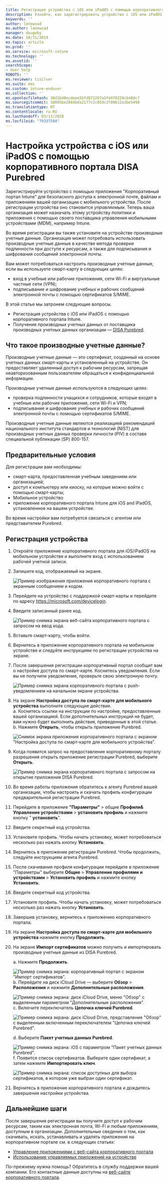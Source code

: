 ```yaml
---
title: Регистрация устройства с iOS или iPadOS с помощью корпоративного портала Intune и DISA Purebred
description: Узнайте, как зарегистрировать устройство с iOS или iPadOS и настроить проверку подлинности производных учетных данных с помощью DISA Purebred.
keywords: ''
author: lenewsad
ms.author: lanewsad
manager: dougeby
ms.date: 10/31/2019
ms.topic: article
ms.prod: ''
ms.service: microsoft-intune
ms.technology: ''
ms.assetid: ''
searchScope:
- User help
ROBOTS: ''
ms.reviewer: tisilver
ms.suite: ems
ms.custom: intune-enduser
ms.collection: ''
ms.openlocfilehash: 38d1b40ecdeee5bfd872297a5fd4f0229cb48dcf
ms.sourcegitcommit: 3d895be2844bda2177c2c85dc2f09612a1be5490
ms.translationtype: HT
ms.contentlocale: ru-RU
ms.lasthandoff: 03/13/2020
ms.locfileid: "79337594"
---
```

# <a name="set-up-ios-or-ipados-device-with-company-portal-and-disa-purebred"></a>Настройка устройства с iOS или iPadOS с помощью корпоративного портала DISA Purebred  

Зарегистрируйте устройство с помощью приложения "Корпоративный портал Intune" для безопасного доступа к электронной почте, файлам и приложениям вашей организации с мобильного устройства. После регистрации устройства оно становится *управляемым*. Теперь ваша организация может назначать этому устройству политики и приложения с помощью своего поставщика управления мобильными устройствами (MDM), например Intune.  

Во время регистрации вы также установите на устройстве производные учетные данные. Организация может потребовать использовать производные учетные данные в качестве метода проверки подлинности при доступе к ресурсам, а также для подписывания и шифрования сообщений электронной почты. 

Вам может потребоваться настроить производные учетные данные, если вы используете смарт-карту в следующих целях:

* вход в учебные или рабочие приложения, сети Wi-Fi и виртуальные частные сети (VPN);
* подписывание и шифрование учебных и рабочих сообщений электронной почты с помощью сертификатов S/MIME.  

В этой статье мы затронем следующие вопросы.  

   * Регистрация устройства с iOS или iPadOS с помощью корпоративного портала Intune.  
   * Получение производных учетных данных от поставщика производных учетных данных организации — [DISA Purebred](https://cyber.mil/pki-pke/purebred/).  

## <a name="what-are-derived-credentials"></a>Что такое производные учетные данные?  
Производные учетные данные — это сертификат, созданный на основе учетных данных смарт-карты и установленный на устройстве. Он предоставляет удаленный доступ к рабочим ресурсам, запрещая неавторизованным пользователям обращаться к конфиденциальной информации.  

Производные учетные данные используются в следующих целях: 
* проверка подлинности учащихся и сотрудников, которые входят в учебные или рабочие приложения, сети Wi-Fi и VPN;
* подписывание и шифрование учебных и рабочих сообщений электронной почты с помощью сертификатов S/MIME.

Производные учетные данные являются реализацией рекомендаций национального института стандартов и технологий (NIST) для производных учетных данных проверки личности (PIV) в составе специальной публикации (SP) 800-157.  

## <a name="prerequisites"></a>Предварительные условия

 Для регистрации вам необходимы:

* смарт-карта, предоставленная учебным заведением или организацией;
* доступ к компьютеру или киоску, на которые можно войти с помощью смарт-карты;
* Мобильное устройство
* приложение корпоративного портала Intune для iOS and iPadOS, установленное на вашем устройстве.   

Во время настройки вам потребуется связаться с агентом или представителем Purebred.      

## <a name="enroll-device"></a>Регистрация устройства  
1. Откройте приложение корпоративного портала для iOS/iPadOS на мобильном устройстве и выполните вход с использованием рабочей учетной записи.  

2. Запишите код, отображаемый на экране.  

    ![Пример изображения приложения корпоративного портала с экранным сообщением и кодом.](./media/copy-code-intercede.png)  
3. Перейдите на устройство с поддержкой смарт-карты и перейдите по адресу https://microsoft.com/devicelogin. 
4. Введите записанный ранее код.  

    ![Пример снимка экрана веб-сайта корпоративного портала с запросом на ввод кода.](./media/enter-code-intercede.png)   

5. Вставьте смарт-карту, чтобы войти.  
6. Вернитесь в приложение корпоративного портала на мобильном устройстве и следуйте инструкциям по регистрации устройства на экране.  
7. После завершения регистрации корпоративный портал сообщит вам о настройке доступа по смарт-карте. Коснитесь уведомления. Если вы не получили уведомление, проверьте свою электронную почту.   

    ![Пример снимка экрана корпоративного портала с push-уведомлением на начальном экране устройства.](./media/action-required-in-app-intercede.png)  
8. На экране **Настройка доступа по смарт-карте для мобильного устройства** выполните следующие действия.  
    a. Коснитесь ссылки на инструкции по настройке, предоставленные вашей организацией. Если дополнительных инструкций не будет, вам нужно будет выполнить действия, приведенные в этой статье.  
    b. Нажмите **Открыть**, чтобы открыть приложение Purebred.  

    ![Снимок экрана приложения корпоративного портала с экраном "Настройка доступа по смарт-карте для мобильного устройства".](./media/smart-card-open-disa-purebred.png)  
9. Когда появится запрос на предоставление корпоративному порталу разрешения открыть приложение регистрации Purebred, выберите **Открыть**.   

    ![Пример снимка экрана корпоративного портала с запросом на открытие приложения DISA Purebred.](./media/open-app-prompt-disa-purbred.png)  
10. Во время работы приложения обратитесь к агенту Purebred вашей организации, чтобы настроить и скачать профиль конфигурации предварительной регистрации Purebred.   
11. Перейдите в приложение **"Параметры"**  >  общие **Профили& Управление устройствами** > **установить профиль** и нажмите кнопку " **установить**".  
12. Введите секретный код устройства.  
13. Установите профиль. Чтобы начать установку, может потребоваться несколько раз нажать кнопку **Установить**. 
14. Вернитесь в приложение регистрации Purebred. Чтобы продолжить, следуйте инструкциям агента Purebred.  
 
15. После скачивания профиля конфигурации перейдите в приложение "Параметры" выберите **Общие** > **Управление профилями и устройствами** > **Установить профиль** и нажмите кнопку **Установить**.   
16.  Введите секретный код устройства.
17. Установите профиль. Чтобы начать установку, может потребоваться несколько раз нажать кнопку **Установить**. 
18. Завершив установку, вернитесь к приложению корпоративного портала.  
19.  На экране **Настройка доступа по смарт-карте для мобильного устройства** нажмите кнопку **Продолжить**.  

20. На экране **Импорт сертификатов** можно получить и импортировать производные учетные данные из DISA Purebred.  

    a. Нажмите **Продолжить**.   

    ![Пример снимка экрана: корпоративный портал с экраном "Импорт сертификатов".](./media/import-certificate-disa-purebred.png)  
    b. Перейдите на диск iCloud Drive — выберите **Обзор** > **Расположения** и нажмите **Дополнительные расположения**.  

    ![Пример снимка экрана: диск iCloud Drive, меню "Обзор" с выделенным параметром "Дополнительные расположения".](./media/icloud-drive-more-locations.png)  
    c. Включите переключатель **Цепочка ключей Purebred**.  

    ![Пример снимка экрана: диск iCloud Drive, представление "Обзор" с выделенным включенным переключателем "Цепочка ключей Purebred".](./media/icloud-drive-enable-purebred-keychain.png)   

    d. Выберите **Пакет учетных данных Purebred**.  

    ![Пример снимка экрана: iOS с параметром "Пакет учетных данных Purebred".](./media/purebred-credential-package.png)  
    f. Появится список сертификатов. Выберите один сертификат, а затем нажмите **Импортировать ключ**.  

    ![Пример снимка экрана: список доступных для выбора сертификатов, в котором уже выбран один сертификат.](./media/import-purebred-keychain.png) 
21. Вернитесь в приложение корпоративного портала и дождитесь завершения настройки устройства.   

## <a name="next-steps"></a>Дальнейшие шаги  
После завершения регистрации вы получите доступ к рабочим ресурсам, таким как электронная почта, Wi-Fi и любым приложениям, доступным в организации. Дополнительные сведения о том, как скачивать, искать, устанавливать и удалять приложения на корпоративном портале см. в следующих статьях:

* [Управление приложениями с веб-сайта корпоративного портала](manage-apps-cpweb.md)  
* [Использование управляемых приложений на устройстве](use-managed-apps-on-your-device-ios.md)  

По-прежнему нужна помощь? Обратитесь в службу поддержки вашей компании. Его контактные данные доступны на [веб-сайте корпоративного портала](https://go.microsoft.com/fwlink/?linkid=2010980).
